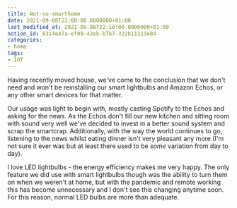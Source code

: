 ```yaml
---
title: Not-so-smarthome
date: 2021-09-08T22:08:00.0000000+01:00
last_modified_at: 2021-09-08T22:10:00.0000000+01:00
notion_id: 8314e47a-ef09-42eb-b7b7-322b11213e84
categories:
- home
tags:
- IOT
---
```


Having recently moved house, we've come to the conclusion that we don't need and won't be reinstalling our smart lightbulbs and Amazon Echos, or any other smart devices for that matter.

Our usage was light to begin with, mostly casting Spotify to the Echos and asking for the news. As the Echos don't fill our new kitchen and sitting room with sound very well we've decided to invest in a better sound system and scrap the smartcrap. Additionally, with the way the world continues to go, listening to the news whilst eating dinner isn't very pleasant any more (I'm not sure it ever was but at least there used to be *some* variation from day to day).

I love LED lightbulbs - the energy efficiency makes me very happy. The only feature we did use with smart lightbulbs though was the ability to turn them on when we weren't at home, but with the pandemic and remote working this has become unnecessary and I don't see this changing anytime soon. For this reason, normal LED bulbs are more than adequate.

